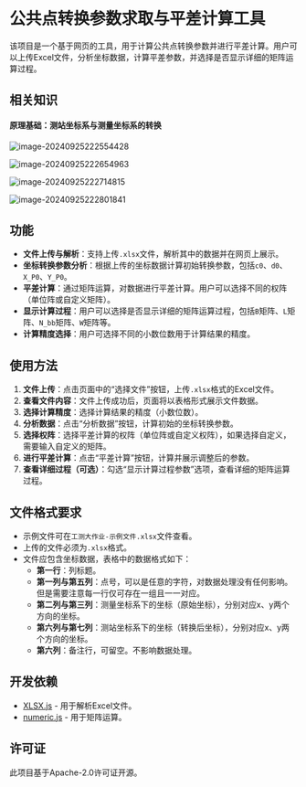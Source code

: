 # 公共点转换参数求取与平差计算工具

该项目是一个基于网页的工具，用于计算公共点转换参数并进行平差计算。用户可以上传Excel文件，分析坐标数据，计算平差参数，并选择是否显示详细的矩阵运算过程。

## 相关知识

#### 原理基础：测站坐标系与测量坐标系的转换

![image-20240925222554428](C:\Users\tzzhu\AppData\Roaming\Typora\typora-user-images\image-20240925222554428.png)

![image-20240925222654963](C:\Users\tzzhu\AppData\Roaming\Typora\typora-user-images\image-20240925222654963.png)

![image-20240925222714815](C:\Users\tzzhu\AppData\Roaming\Typora\typora-user-images\image-20240925222714815.png)

![image-20240925222801841](C:\Users\tzzhu\AppData\Roaming\Typora\typora-user-images\image-20240925222801841.png)



## 功能

- **文件上传与解析**：支持上传`.xlsx`文件，解析其中的数据并在网页上展示。
- **坐标转换参数分析**：根据上传的坐标数据计算初始转换参数，包括`c0`、`d0`、`X_P0`、`Y_P0`。
- **平差计算**：通过矩阵运算，对数据进行平差计算。用户可以选择不同的权阵（单位阵或自定义矩阵）。
- **显示计算过程**：用户可以选择是否显示详细的矩阵运算过程，包括`B`矩阵、`L`矩阵、`N_bb`矩阵、`W`矩阵等。
- **计算精度选择**：用户可选择不同的小数位数用于计算结果的精度。

## 使用方法

1. **文件上传**：点击页面中的“选择文件”按钮，上传`.xlsx`格式的Excel文件。
2. **查看文件内容**：文件上传成功后，页面将以表格形式展示文件数据。
3. **选择计算精度**：选择计算结果的精度（小数位数）。
4. **分析数据**：点击“分析数据”按钮，计算初始的坐标转换参数。
5. **选择权阵**：选择平差计算的权阵（单位阵或自定义权阵），如果选择自定义，需要输入自定义的矩阵。
6. **进行平差计算**：点击“平差计算”按钮，计算并展示调整后的参数。
7. **查看详细过程（可选）**：勾选“显示计算过程参数”选项，查看详细的矩阵运算过程。

## 文件格式要求

- 示例文件可在`工测大作业-示例文件.xlsx`文件查看。
- 上传的文件必须为`.xlsx`格式。
- 文件应包含坐标数据，表格中的数据格式如下：
  - **第一行**：列标题。
  - **第一列与第五列**：点号，可以是任意的字符，对数据处理没有任何影响。但是需要注意每一行仅可存在一组且一一对应。
  - **第二列与第三列**：测量坐标系下的坐标（原始坐标），分别对应x、y两个方向的坐标。
  - **第六列与第七列**：测站坐标系下的坐标（转换后坐标），分别对应x、y两个方向的坐标。
  - **第六列**：备注行，可留空。不影响数据处理。

## 开发依赖

- [XLSX.js](https://github.com/SheetJS/sheetjs) - 用于解析Excel文件。
- [numeric.js](http://www.numericjs.com/) - 用于矩阵运算。

## 许可证

此项目基于Apache-2.0许可证开源。